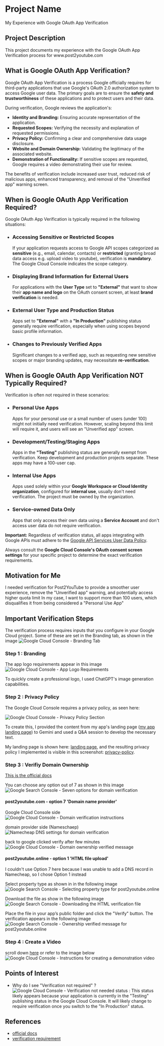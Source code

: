 <h1>Project Name</h1>
My Experience with Google OAuth App Verification


<h2>Project Description</h2>
This project documents my experience with the Google OAuth App Verification process for www.post2youtube.com

  <h2>What is Google OAuth App Verification?</h2>

  <p>Google OAuth App Verification is a process Google officially requires for third-party applications that use Google's OAuth 2.0 authorization system to access Google user data. The primary goals are to ensure the <strong>safety and trustworthiness</strong> of these applications and to protect users and their data.</p>

  <p>During verification, Google reviews the application's:</p>
  <ul>
    <li><strong>Identity and Branding:</strong> Ensuring accurate representation of the application.</li>
    <li><strong>Requested Scopes:</strong> Verifying the necessity and explanation of requested permissions.</li>
    <li><strong>Privacy Policy:</strong> Confirming a clear and comprehensive data usage disclosure.</li>
    <li><strong>Website and Domain Ownership:</strong> Validating the legitimacy of the associated website.</li>
    <li><strong>Demonstration of Functionality:</strong> If sensitive scopes are requested, 
    Google requires a video demonstrating their use for review.</li>
  </ul>

  <p>The benefits of verification include increased user trust, reduced risk of malicious apps, enhanced transparency, and removal of the "Unverified app" warning screen.</p>

  <h2>When is Google OAuth App Verification Required?</h2>

  <p>Google OAuth App Verification is typically required in the following situations:</p>

  <ul>
    <li>
      <h3>Accessing Sensitive or Restricted Scopes</h3>
      <p>If your application requests access to Google API scopes categorized as <strong>sensitive</strong> (e.g., email, calendar, contacts) or <strong>restricted</strong> (granting broad data access e.g. upload video to youtube), verification is <strong>mandatory</strong>. The Google Cloud Console indicates the scope category.</p>
    </li>
    <li>
      <h3>Displaying Brand Information for External Users</h3>
      <p>For applications with the <strong>User Type</strong> set to <strong>"External"</strong> that want to show their <strong>app name and logo</strong> on the OAuth consent screen, at least <strong>brand verification</strong> is needed.</p>
    </li>
    <li>
      <h3>External User Type and Production Status</h3>
      <p>Apps set to <strong>"External"</strong> with a <strong>"In Production"</strong> publishing status generally require verification, especially when using scopes beyond basic profile information.</p>
    </li>
    <li>
      <h3>Changes to Previously Verified Apps</h3>
      <p>Significant changes to a verified app, such as requesting new sensitive scopes or major branding updates, may necessitate <strong>re-verification</strong>.</p>
    </li>
  </ul>

  <h2>When is Google OAuth App Verification NOT Typically Required?</h2>

  <p>Verification is often not required in these scenarios:</p>

  <ul>
    <li>
      <h3>Personal Use Apps</h3>
      <p>Apps for your personal use or a small number of users (under 100) might not initially need verification. However, scaling beyond this limit will require it, and users will see an "Unverified app" screen.</p>
    </li>
    <li>
      <h3>Development/Testing/Staging Apps</h3>
      <p>Apps in the <strong>"Testing"</strong> publishing status are generally exempt from verification. Keep development and production projects separate. These apps may have a 100-user cap.</p>
    </li>
    <li>
      <h3>Internal Use Apps</h3>
      <p>Apps used solely within your <strong>Google Workspace or Cloud Identity organization</strong>, configured for <strong>internal use</strong>, usually don't need verification. The project must be owned by the organization.</p>
    </li>
    <li>
      <h3>Service-owned Data Only</h3>
      <p>Apps that only access their own data using a <strong>Service Account</strong> and don't access user data do not require verification.</p>
    </li>
  </ul>

  <p><strong>Important:</strong> Regardless of verification status, all apps integrating with Google APIs must adhere to the <a href="https://developers.google.com/terms/api-services-user-data-policy">Google API Services User Data Policy</a>.</p>

  <p>Always consult the <strong>Google Cloud Console's OAuth consent screen settings</strong> for your specific project to determine the exact verification requirements.</p>

<h2>Motivation for Me</h2>
I needed verification for Post2YouTube to provide a smoother user experience, remove the "Unverified app" warning, and potentially access higher quota limit
In my case, I want to support more than 100 users, which disqualifies it from being considered a "Personal Use App"

<h2>Important Verification Steps</h2>
The verification process requires inputs that you configure in your Google Cloud project. Some of these are set in the Branding tab, as shown in the image


<img src='./figs/verification-process.png' alt='Google Cloud Console - Branding Tab'/>

<h3>Step 1 : Branding</h3>
The app logo requirements appear in this image

<img src='./figs/app-logo-requirements.png' alt='Google Cloud Console - App Logo Requirements'/>

 To quickly create a professional logo, I used ChatGPT's image generation capabilities.

<h3>Step 2 : Privacy Policy</h3>

The Google Cloud Console requires a privacy policy, as seen here:

<img src='./figs/privacy-policy.png' alt='Google Cloud Console - Privacy Policy Section'/>

To create this, I provided the content from my app's landing page (<a href='https://www.post2youtube.com'>my app landing page</a>) to Gemini and used a Q&A session to develop the necessary text.

My landing page is shown here: <a href='./figs/post2youtube.com.png'>landing page</a>, and the resulting privacy policy I implemented is visible in this screenshot: <a href='./figs/post2youtube-privacy-policy.com.png'>privacy-policy</a>.

<h3>Step 3 : Verifiy Domain Ownership</h3>
<a href='https://support.google.com/webmasters/answer/9008080?sjid=6673206062964333071-EU'>This is the official docs</a></li>

You can choose any option out of 7 as shown in this image
<img src='./figs/7-domain-verification-options.png' alt='Google Search Console - Seven options for domain verification'/>

<h4>post2youtube.com - option 7 'Domain name provider'</h4>

Google Cloud Console side <img  src='./figs/verify-google-side.png' alt='Google Cloud Console - Domain verification instructions'/>

domain provider side (Nameschaep) <img  src='./figs/verify-namecheap-side.png' alt='Namecheap DNS settings for domain verification'/>

back to google clicked verify after few minutes <img src='./figs/google-verified.png' alt='Google Cloud Console - Domain ownership verified message'/>

<h4>post2youtube.online - option 1 'HTML file upload' </h4>
I couldn't use Option 7 here because I was unable to add a DNS record in Namecheap, so I chose Option 1 instead


Select property type as shown in in the following image
<img src='./figs/post2youtube.online-choose-property-type.png' alt='Google Search Console - Selecting property type for post2youtube.online'/>

Download the file as show in the following image
<img src='./figs/post2youtube.online-verify-ownership.png' alt='Google Search Console - Downloading the HTML verification file'/>

 Place the file in your app’s public folder and click the "Verify" button.
The verification appears in the following image
<img src='./figs/post2youtube.online-ownership-verified.png' alt='Google Search Console - Ownership verified message for post2youtube.online'/>

<h3>Step 4 : Create a Video</h3>
scroll down <a href='https://support.google.com/cloud/answer/13464321?hl=en&ref_topic=13460882&sjid=2157921980951485823-EU#'>here</a> or refer to the image below 
<img src='./figs/demo-video.png' alt='Google Cloud Console - Instructions for creating a demonstration video'/>

<h2>Points of Interest</h2>
<ul>
<li>Why do I see "Verification not required" ? <img src='./figs/verification-not-needed.png' alt='Google Cloud Console - Verification not needed status'/> : This status likely appears because your application is currently in the "Testing" publishing status in the Google Cloud Console. It will likely change to require verification once you switch to the "In Production" status.</li>
</ul>

<h2>References</h2>
<ul>
    <li><a href='https://support.google.com/cloud/answer/13463073?hl=en'>official docs</a></li>
    <li><a href='https://support.google.com/cloud/answer/13464321?hl=en&ref_topic=13460882&sjid=7676787867668491552-EU'>verification requirement</a></li>
</ul>
